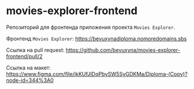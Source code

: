 # movies-explorer-frontend

Репозиторий для фронтенда приложения проекта `Movies Explorer`.

Фронтенд `Movies Explorer`:
https://bevuxynadiploma.nomoredomains.sbs

Ссылка на pull request:
https://github.com/bevuxyna/movies-explorer-frontend/pull/2

Ссылка на макет:
https://www.figma.com/file/jkKUfJIDqPbySW5SyGDKMa/Diploma-(Copy)?node-id=344%3A0